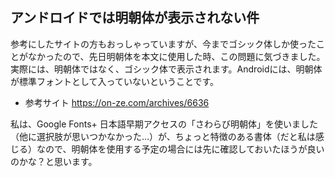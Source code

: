 ## アンドロイドでは明朝体が表示されない件

参考にしたサイトの方もおっしゃっていますが、今までゴシック体しか使ったことがなかったので、先日明朝体を本文に使用した時、この問題に気づきました。実際には、明朝体ではなく、ゴシック体で表示されます。Androidには、明朝体が標準フォントとして入っていないということです。

* 参考サイト
https://on-ze.com/archives/6636

私は、Google Fonts+ 日本語早期アクセスの「さわらび明朝体」を使いました（他に選択肢が思いつかなかった…）が、ちょっと特徴のある書体（だと私は感じる）なので、明朝体を使用する予定の場合には先に確認しておいたほうが良いのかな？と思います。
